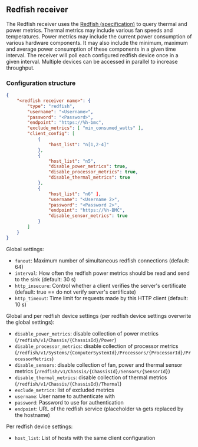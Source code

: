 ## Redfish receiver

The Redfish receiver uses the [Redfish (specification)](https://www.dmtf.org/standards/redfish) to query thermal and power metrics. Thermal metrics may include various fan speeds and temperatures. Power metrics may include the current power consumption of various hardware components. It may also include the minimum, maximum and average power consumption of these components in a given time interval. The receiver will poll each configured redfish device once in a given interval. Multiple devices can be accessed in parallel to increase throughput.

### Configuration structure

```json
{
    "<redfish receiver name>": {
        "type": "redfish",
        "username": "<Username>",
        "password": "<Password>",
        "endpoint": "https://%h-bmc",
        "exclude_metrics": [ "min_consumed_watts" ],
        "client_config": [
            {
                "host_list": "n[1,2-4]"
            },
            {
                "host_list": "n5",
                "disable_power_metrics": true,
                "disable_processor_metrics": true,
                "disable_thermal_metrics": true
            },
            {
                "host_list": "n6" ],
                "username": "<Username 2>",
                "password": "<Password 2>",
                "endpoint": "https://%h-BMC",
                "disable_sensor_metrics": true
            }
        ]
    }
}
```

Global settings:

- `fanout`: Maximum number of simultaneous redfish connections (default: 64)
- `interval`: How often the redfish power metrics should be read and send to the sink (default: 30 s)
- `http_insecure`: Control whether a client verifies the server's certificate (default: true == do not verify server's certificate)
- `http_timeout`: Time limit for requests made by this HTTP client (default: 10 s)

Global and per redfish device settings (per redfish device settings overwrite the global settings):

- `disable_power_metrics`:
  disable collection of power metrics
  (`/redfish/v1/Chassis/{ChassisId}/Power`)
- `disable_processor_metrics`:
  disable collection of processor metrics
  (`/redfish/v1/Systems/{ComputerSystemId}/Processors/{ProcessorId}/ProcessorMetrics`)
- `disable_sensors`:
  disable collection of fan, power and thermal sensor metrics
  (`/redfish/v1/Chassis/{ChassisId}/Sensors/{SensorId}`)
- `disable_thermal_metrics`:
  disable collection of thermal metrics
  (`/redfish/v1/Chassis/{ChassisId}/Thermal`)
- `exclude_metrics`: list of excluded metrics
- `username`: User name to authenticate with
- `password`: Password to use for authentication
- `endpoint`: URL of the redfish service (placeholder `%h` gets replaced by the hostname)

Per redfish device settings:

- `host_list`: List of hosts with the same client configuration
